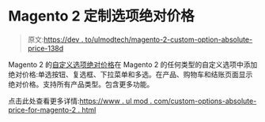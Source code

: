 # Magento 2 定制选项绝对价格

> 原文:[https://dev . to/ulmodtech/magento-2-custom-option-absolute-price-138d](https://dev.to/ulmodtech/magento-2-custom-option-absolute-price-138d)

Magento 2 的[自定义选项绝对价格](https://www.ulmod.com/custom-options-absolute-price-for-magento-2.html)在 Magento 2 的任何类型的自定义选项中添加绝对价格:单选按钮、复选框、下拉菜单和多选。在产品、购物车和结账页面显示绝对价格。支持所有产品类型。包含更多功能。

点击此处查看更多详情:[https://www . ul mod . com/custom-options-absolute-price-for-magento-2 . html](https://www.ulmod.com/custom-options-absolute-price-for-magento-2.html)